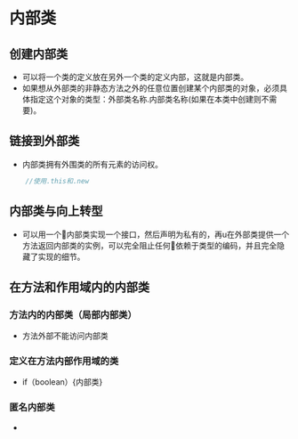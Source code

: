# 内部类

## 创建内部类

+ 可以将一个类的定义放在另外一个类的定义内部，这就是内部类。
+ 如果想从外部类的非静态方法之外的任意位置创建某个内部类的对象，必须具体指定这个对象的类型：外部类名称.内部类名称(如果在本类中创建则不需要)。

## 链接到外部类

+ 内部类拥有外围类的所有元素的访问权。
```java
    //使用.this和.new
```
## 内部类与向上转型

+ 可以用一个内部类实现一个接口，然后声明为私有的，再u在外部类提供一个方法返回内部类的实例，可以完全阻止任何依赖于类型的编码，并且完全隐藏了实现的细节。

## 在方法和作用域内的内部类

### 方法内的内部类（局部内部类）

+ 方法外部不能访问内部类

### 定义在方法内部作用域的类

+ if（boolean）{内部类}

### 匿名内部类

+

